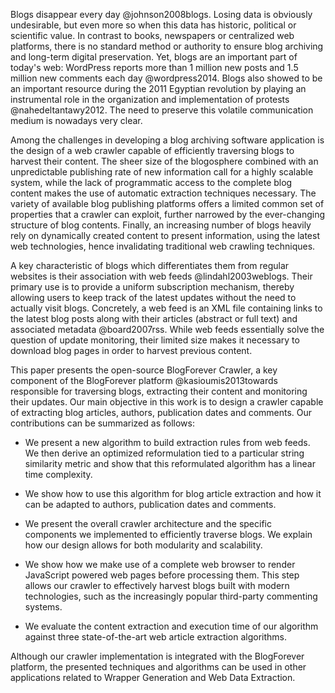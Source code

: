 Blogs disappear every day @johnson2008blogs. Losing data is obviously undesirable, but even more so when this data has historic, political or scientific value. In contrast to books, newspapers or centralized web platforms, there is no standard method or authority to ensure blog archiving and long-term digital preservation. Yet, blogs are an important part of today's web: WordPress reports more than 1 million new posts and 1.5 million new comments each day @wordpress2014. Blogs also showed to be an important resource during the 2011 Egyptian revolution by playing an instrumental role in the organization and implementation of protests @nahedeltantawy2012. The need to preserve this volatile communication medium is nowadays very clear.

Among the challenges in developing a blog archiving software application is the design of a web crawler capable of efficiently traversing blogs to harvest their content. The sheer size of the blogosphere combined with an unpredictable publishing rate of new information call for a highly scalable system, while the lack of programmatic access to the complete blog content makes the use of automatic extraction techniques necessary. The variety of available blog publishing platforms offers a limited common set of properties that a crawler can exploit, further narrowed by the ever-changing structure of blog contents. Finally, an increasing number of blogs heavily rely on dynamically created content to present information, using the latest web technologies, hence invalidating traditional web crawling techniques.

A key characteristic of blogs which differentiates them from regular websites is their association with web feeds @lindahl2003weblogs. Their primary use is to provide a uniform subscription mechanism, thereby allowing users to keep track of the latest updates without the need to actually visit blogs. Concretely, a web feed is an XML file containing links to the latest blog posts along with their articles (abstract or full text) and associated metadata @board2007rss. While web feeds essentially solve the question of update monitoring, their limited size makes it necessary to download blog pages in order to harvest previous content.

This paper presents the open-source BlogForever Crawler, a key component of the BlogForever platform @kasioumis2013towards responsible for traversing blogs, extracting their content and monitoring their updates. Our main objective in this work is to design a crawler capable of extracting blog articles, authors, publication dates and comments. Our contributions can be summarized as follows:

  - We present a new algorithm to build extraction rules from web feeds. We then derive an optimized reformulation tied to a particular string similarity metric and show that this reformulated algorithm has a linear time complexity.
  
  - We show how to use this algorithm for blog article extraction and how it can be adapted to authors, publication dates and comments.
  
  - We present the overall crawler architecture and the specific components we implemented to efficiently traverse blogs. We explain how our design allows for both modularity and scalability.
  
  - We show how we make use of a complete web browser to render JavaScript powered web pages before processing them. This step allows our crawler to effectively harvest blogs built with modern technologies, such as the increasingly popular third-party commenting systems.
  
  - We evaluate the content extraction and execution time of our algorithm against three state-of-the-art web article extraction algorithms.
  
Although our crawler implementation is integrated with the BlogForever platform, the presented techniques and algorithms can be used in other applications related to Wrapper Generation and Web Data Extraction.
